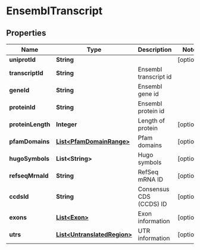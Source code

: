 
# EnsemblTranscript

## Properties
Name | Type | Description | Notes
------------ | ------------- | ------------- | -------------
**uniprotId** | **String** |  |  [optional]
**transcriptId** | **String** | Ensembl transcript id | 
**geneId** | **String** | Ensembl gene id | 
**proteinId** | **String** | Ensembl protein id | 
**proteinLength** | **Integer** | Length of protein |  [optional]
**pfamDomains** | [**List&lt;PfamDomainRange&gt;**](PfamDomainRange.md) | Pfam domains |  [optional]
**hugoSymbols** | **List&lt;String&gt;** | Hugo symbols |  [optional]
**refseqMrnaId** | **String** | RefSeq mRNA ID |  [optional]
**ccdsId** | **String** | Consensus CDS (CCDS) ID |  [optional]
**exons** | [**List&lt;Exon&gt;**](Exon.md) | Exon information |  [optional]
**utrs** | [**List&lt;UntranslatedRegion&gt;**](UntranslatedRegion.md) | UTR information |  [optional]



